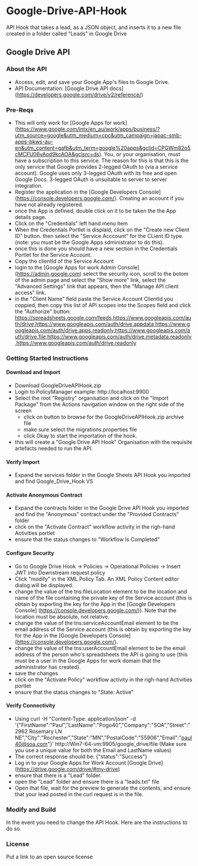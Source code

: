 # Google-Drive-API-Hook
API Hook that takes a lead, as a JSON object, and inserts it to a new file created in a folder called "Leads" in Google Drive
## Google Drive API 
### About the API
- Access, edit, and save your Google App's files to Google Drive.
- API Documentation: [Google Drive API docs] (https://developers.google.com/drive/v2/reference/)

### Pre-Reqs
- This will only work for [Google Apps for work] (https://www.google.com/intx/en_au/work/apps/business/?utm_source=google&utm_medium=cpc&utm_campaign=japac-smb-apps-bkws-au-en&utm_content=gafb&utm_term=google%20apps&gclid=CPGWm82o5cMCFU06vAod9kcAOA&gclsrc=ds). You, or your organisation, must have a subscription to this service. The reason for this is that this is the only service that Google provides 2-legged OAuth to (via a service account). Google uses only 3-legged OAuth with its free and open Google Docs. 3-legged OAuth is unsuitable to server to server integration.
- Register the application in the [Google Developers Console] (https://console.developers.google.com/). Creating an account if you have not already registered.
- once the App is defined, double click on it to be taken the the App details page. 
- Click on the "Credentials" left hand menu item
- When the Credentials Portlet is displaid, click on the "Create new Client ID" button. then select the "Service Acccount" for the CLient ID type. (note: you must be the Google Apps sdministrator to do this).
- once this is done you should have a new section in the Credentials Portlet for the Service Account.
- Copy the clientId of the Service Account
- login to the  [Google Apps for work Admin Console] (https://admin.google.com) select the security icon, scroll to the botom of the admin page and select the "Show more" link, select the "Advanced Settings" link that appears, then the "Manage API client access" link.
- in the "Client Name" field paste the Service Account ClientId you coppied, then copy this list of API scopes into the Scopes field and click the "Authorize" button:
    https://spreadsheets.google.com/feeds,https://www.googleapis.com/auth/drive,https://www.googleapis.com/auth/drive.appdata,https://www.googleapis.com/auth/drive.apps.readonly,https://www.googleapis.com/auth/drive.file,https://www.googleapis.com/auth/drive.metadata.readonly,https://www.googleapis.com/auth/drive.readonly

### Getting Started Instructions
#### Download and Import
- Download GoogleDriveAPIHook.zip
- Login to PolicyManager  example: http://localhost:9900
- Select the root "Registry" organisation and click on the "Import Package" from the Actions navigation window on the right side of the screen
  - click on button to browse for the GoogleDriveAPIHook.zip archive file 
  - make sure select the migrations.properties file 
  - click Okay to start the importation of the hook.
- this will create a "Google Drive API Hook" Organisation with the requisite artefacts needed to run the API.

#### Verify Import
- Expand the services folder in the Google Sheets API Hook you imported and find Google_Drive_Hook VS

#### Activate Anonymous Contract
- Expand the contracts folder in the Google Drive API Hook you imported and find the "Anonymous" contract under the "Provided Contracts" folder
- click on the "Activate Contract" workflow activity in the righ-hand Activities portlet
- ensure that the status changes to "Workflow Is Completed"

#### Configure Security
- Go to Google Drive Hook -> Policies -> Operational Policies -> Insert JWT into Downstream request policy
- Click "modify" in the XML Policy Tab. An XML Policy Content editor dialog will be displayed.
- change the value of the tns:fileLocation element to be the location and name of the file containing the private key of the Service account (this is obtain by exporting the key for the App in the [Google Developers Console] (https://console.developers.google.com/)). Note that the location must be absolute, not relative.
- change the value of the tns:serviceAccountEmail element to be the email address of the Service account (this is obtain by exporting the key for the App in the [Google Developers Console] (https://console.developers.google.com/).
- change the value of the tns:userAccountEmail element to be the email address of the person who's spreadsheets the API is going to use (this must be a user in the Google Apps for work domain that the administrator has created).
- save the changes
- click on the "Activate Policy" workflow activity in the righ-hand Activities portlet
- ensure that the status changes to "State: Active"


#### Verify Connectivity
- Using curl -H "Content-Type: application/json" -d '{"FirstName":"Paul","LastName":"Pogo40","Company":"SOA","Street":"2962 Rosemary LN NE","City":"Rochester","State":"MN","PostalCode":"55906","Email":"paul40@soa.com"}' http://Win7-64-vm:9905/google_drive/file (Make sure you use a unique value for both the Email and LastName values)
- The correct response should be:
    {"status":"Success"}
- Log in to your Google Apps for Work Account [Google Drive] (https://drive.google.com/drive/#my-drive)
- ensure that there is a "Lead" folder.
- open the "Lead" folder and ensure there is a "leads.txt" file
- Open that file, wait for the preview to generate the contents, and ensure that your lead posted in the curl request is in the file.

### Modify and Build
In the event you need to change the API Hook.   Here are the instructions to do so. 

### License
Put a link to an open source license
